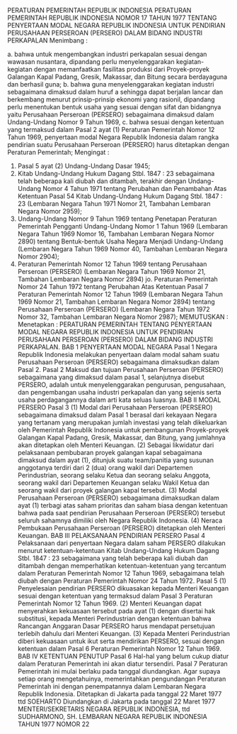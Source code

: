 PERATURAN PEMERINTAH REPUBLIK INDONESIA PERATURAN PEMERINTAH REPUBLIK INDONESIA NOMOR 17 TAHUN 1977 TENTANG PENYERTAAN MODAL NEGARA REPUBLIK INDONESIA UNTUK PENDIRIAN PERUSAHAAN PERSEROAN (PERSERO) DALAM BIDANG INDUSTRI PERKAPALAN
Menimbang :

a. bahwa untuk mengembangkan industri perkapalan sesuai dengan wawasan nusantara, dipandang perlu menyelenggarakan kegiatan- kegiatan dengan memanfaatkan fasilitas produksi dari Proyek-proyek Galangan Kapal Padang, Gresik, Makassar, dan Bitung secara berdayaguna dan berhasil guna;
b. bahwa guna menyelenggarakan kegiatan industri sebagaimana dimaksud dalam huruf a sehingga dapat berjalan lancar dan berkembang menurut prinsip-prinsip ekonomi yang rasionil, dipandang perlu menentukan bentuk usaha yang sesuai dengan sifat dan bidangnya yaitu Perusahaan Perseroan (PERSERO) sebagaimana dimaksud dalam Undang-Undang Nomor 9 Tahun 1969, c. bahwa sesuai dengan ketentuan yang termaksud dalam Pasal 2 ayat (1) Peraturan Pemerintah Nomor 12 Tahun 1969, penyertaan modal Negara Republik Indonesia dalam rangka pendirian suatu Perusahaan Perseroan (PERSERO) harus ditetapkan dengan Peraturan Pemerintah;
Mengingat :

1. Pasal 5 ayat (2) Undang-Undang Dasar 1945;
2. Kitab Undang-Undang Hukum Dagang Stbl. 1847 : 23 sebagaimana telah beberapa kali diubah dan ditambah, terakhir dengan Undang- Undang Nomor 4 Tahun 1971 tentang Perubahan dan Penambahan Atas Ketentuan Pasal 54 Kitab Undang-Undang Hukum Dagang Stbl. 1847 : 23 (Lembaran Negara Tahun 1971 Nomor 21, Tambahan Lembaran Negara Nomor 2959);
3. Undang-Undang Nomor 9 Tahun 1969 tentang Penetapan Peraturan Pemerintah Pengganti Undang-Undang Nomor 1 Tahun 1969 (Lembaran Negara Tahun 1969 Nomor 16, Tambahan Lembaran Negara Nomor 2890) tentang Bentuk-bentuk Usaha Negara Menjadi Undang-Undang (Lembaran Negara Tahun 1969 Nomor 40, Tambahan Lembaran Negara Nomor 2904);
4. Peraturan Pemerintah Nomor 12 Tahun 1969 tentang Perusahaan Perseroan (PERSERO) (Lembaran Negara Tahun 1969 Nomor 21, Tambahan Lembaran Negara Nomor 2894) jo. Peraturan Pemerintah Nomor 24 Tahun 1972 tentang Perubahan Atas Ketentuan Pasal 7 Peraturan Pemerintah Nomor 12 Tahun 1969 (Lembaran Negara Tahun 1969 Nomor 21, Tambahan Lembaran Negara Nomor 2894) tentang Perusahaan Perseroan (PERSERO) (Lembaran Negara Tahun 1972 Nomor 32, Tambahan Lembaran Negara Nomor 2987);
MEMUTUSKAN :
 Menetapkan : PERATURAN PEMERINTAH TENTANG PENYERTAAN MODAL NEGARA REPUBLIK INDONESIA UNTUK PENDIRIAN PERUSAHAAN PERSEROAN (PERSERO) DALAM BIDANG INDUSTRI PERKAPALAN. BAB 1 PENYERTAAN MODAL NEGARA
Pasal 1
Negara Republik Indonesia melakukan penyertaan dalam modal saham suatu Perusahaan Perseroan (PERSERO) sebagaimana dimaksudkan dalam Pasal 2.
Pasal 2
Maksud dan tujuan Perusahaan Perseroan (PERSERO) sebagaimana yang dimaksud dalam pasal 1, selanjutnya disebut PERSERO, adalah untuk menyelenggarakan pengurusan, pengusahaan, dan pengembangan usaha industri perkapalan dan yang sejenis serta usaha perdagangannya dalam arti kata seluas luasnya.
BAB II MODAL PERSERO
Pasal 3
(1) Modal dari Perusahaan Perseroan (PERSERO) sebagaimana dimaksud dalam Pasal 1 berasal dari kekayaan Negara yang tertanam yang merupakan jumlah investasi yang telah dikeluarkan oleh Pemerintah Republik Indonesia untuk pembangunan Proyek-proyek Galangan Kapal Padang, Gresik, Makassar, dan Bitung, yang jumlahnya akan ditetapkan oleh Menteri Keuangan.
(2) Sebagai likwidatur dari pelaksanaan pembubaran proyek galangan kapal sebagaimana dimaksud dalam ayat (1), ditunjuk suatu team/panitia yang susunan anggotanya terdiri dari 2 (dua) orang wakil dari Departemen Perindustrian, seorang selaku Ketua dan seorang selaku Anggota, seorang wakil dari Departemen Keuangan selaku Wakil Ketua dan seorang wakil dari proyek galangan kapal tersebut.
(3) Modal Perusahaan Perseroan (PERSERO) sebagaimana dimaksudkan dalam ayat (1) terbagi atas saham prioritas dan saham biasa dengan ketentuan bahwa pada saat pendirian Perusahaan Perseroan (PERSERO) tersebut seluruh sahamnya dimiliki oleh Negara Republik Indonesia.
(4) Neraca Pembukaan Perusahaan Perseroan (PERSERO) ditetapkan oleh Menteri Keuangan.
BAB III PELAKSANAAN PENDIRIAN PERSERO
Pasal 4
Pelaksanaan dari penyertaan Negara dalam saham PERSERO dilakukan menurut ketentuan-ketentuan Kitab Undang-Undang Hukum Dagang Stbl. 1847 : 23 sebagaimana yang telah beberapa kali diubah dan ditambah dengan memperhatikan ketentuan-ketentuan yang tercantum dalam Peraturan Pemerintah Nomor 12 Tahun 1969, sebagaimana telah diubah dengan Peraturan Pemerintah Nomor 24 Tahun 1972.
Pasal 5
(1) Penyelesaian pendirian PERSERO dikuasakan kepada Menteri Keuangan sesuai dengan ketentuan yang termaksud dalam Pasal 3 Peraturan Pemerintah Nomor 12 Tahun 1969.
(2) Menteri Keuangan dapat menyerahkan kekuasaan tersebut pada ayat (1) dengan disertai hak substitusi, kepada Menteri Perindustrian dengan ketentuan bahwa Rancangan Anggaran Dasar PERSERO harus mendapat persetujuan terlebih dahulu dari Menteri Keuangan.
(3) Kepada Menteri Perindustrian diberi kekuasaan untuk ikut serta mendirikan PERSERO, sesuai dengan ketentuan dalam Pasal 6 Peraturan Pemerintah Nomor 12 Tahun 1969.
BAB IV KETENTUAN PENUTUP
Pasal 6
Hal-hal yang belum cukup diatur dalam Peraturan Pemerintah ini akan diatur tersendiri.
Pasal 7
Peraturan Pemerintah ini mulai berlaku pada tanggal diundangkan. Agar supaya setiap orang mengetahuinya, memerintahkan pengundangan Peraturan Pemerintah ini dengan penempatannya dalam Lembaran Negara Republik Indonesia. Ditetapkan di Jakarta pada tanggal 22 Maret 1977 ttd SOEHARTO Diundangkan di Jakarta pada tanggal 22 Maret 1977 MENTERI/SEKRETARIS NEGARA REPUBLIK INDONESIA, ttd SUDHARMONO, SH. LEMBARAN NEGARA REPUBLIK INDONESIA TAHUN 1977 NOMOR 22